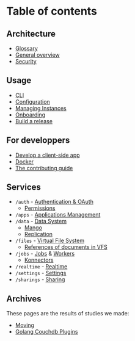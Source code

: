 Table of contents
=================

## Architecture

- [Glossary](glossary.md)
- [General overview](architecture.md)
- [Security](security.md)

## Usage

- [CLI](cli/cozy-stack.md)
- [Configuration](config.md)
- [Managing Instances](instance.md)
- [Onboarding](onboarding.md)
- [Build a release](release.md)

## For developpers

- [Develop a client-side app](client-app-dev.md)
- [Docker](docker.md)
- [The contributing guide](CONTRIBUTING.md)

## Services

- `/auth` - [Authentication & OAuth](auth.md)
  - [Permissions](permissions.md)
- `/apps` - [Applications Management](apps.md)
- `/data` - [Data System](data-system.md)
  - [Mango](mango.md)
  - [Replication](replication.md)
- `/files` - [Virtual File System](files.md)
  - [References of documents in VFS](references-docs-in-vfs.md)
- `/jobs` - [Jobs](jobs.md) & [Workers](workers.md)
  - [Konnectors](konnectors.md)
- `/realtime` - [Realtime](realtime.md)
- `/settings` - [Settings](settings.md)
- `/sharings` - [Sharing](sharing.md)

## Archives

These pages are the results of studies we made:

- [Moving](moving.md)
- [Golang Couchdb Plugins](couchdb-plugins.md)
